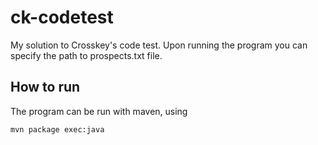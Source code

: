 # ck-codetest
My solution to Crosskey's code test. Upon running the program you can specify the path to prospects.txt file.

## How to run
The program can be run with maven, using
```
mvn package exec:java
```
